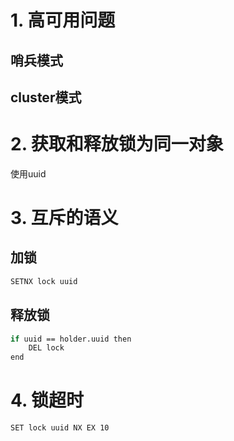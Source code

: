 # 1. 高可用问题

## 哨兵模式

## cluster模式

# 2. 获取和释放锁为同一对象
使用uuid

# 3. 互斥的语义
## 加锁
```bash
SETNX lock uuid
```
## 释放锁
```bash
if uuid == holder.uuid then
    DEL lock
end
```
# 4. 锁超时
```bash
SET lock uuid NX EX 10
```
